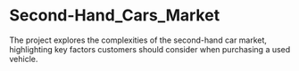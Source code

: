# Second-Hand_Cars_Market
The project explores the complexities of the second-hand car market, highlighting key factors customers should consider when purchasing a used vehicle.
